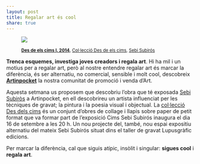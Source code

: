 ```yaml
---
layout: post
title: Regalar art és cool
share: true
---
```


<figure class="text-center">
	<img src="http://www.artinpocket.cat/users_images/441.jpg?1399316990">
	<figcaption>
		<p><small><strong><a href="http://www.artinpocket.cat/work_home.php?$artist_code=419&$work_code=441">Des de els cims I, 2014</a></strong>, <a href="http://www.artinpocket.cat/collection_home.php?$artist_code=419&$collection_code=67">Col·lecció Des de els cims</a>, <a href="http://www.artinpocket.cat/artist_home.php?$artist_code=258">Sebi Subirós</a></small></p>
	</figcaption>
</figure>

**Trenca esquemes, investiga joves creadors i regala art**. Hi ha mil i un motius per a regalar art, però al nostre entendre regalar art és marcar la diferència, és ser alternatiu, no comercial, sensible i molt cool, descobreix **[Artinpocket](http://www.artinpocket.cat/)** la nostra comunitat de promoció i venda d’Art. 

Aquesta setmana us proposem que descobriu l’obra que té exposada [Sebi Subiròs](http://www.artinpocket.cat/artist_home.php?$artist_code=258) a Artinpocket, en ell descobrireu un artista influenciat per les tècniques de gravat; la pintura i la poesia visual i objectual. La [col·lecció Des dels cims](http://www.artinpocket.cat/collection_home.php?$artist_code=419&$collection_code=67) és un conjunt d’obres de collage i llapis sobre paper de petit format que va formar part de l’exposició Cims Sebi Subirós inaugura el dia 16 de setembre a les 20 h. Un nou projecte del, també, nou espai expositiu alternatiu del mateix Sebi Subirós situat dins el taller de gravat Lupusgràfic edicions.

Per marcar la diferència, cal que siguis atípic, insòlit i singular: **sigues cool** i **regala art**.